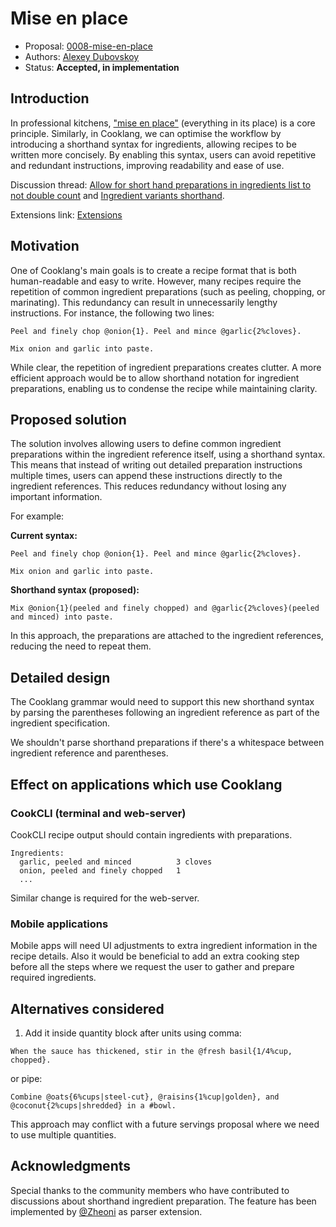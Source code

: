 # Mise en place

* Proposal: [0008-mise-en-place](0008-mise-en-place.md)
* Authors: [Alexey Dubovskoy](https://github.com/dubadub)
* Status: **Accepted, in implementation**


## Introduction

In professional kitchens, ["mise en place"](https://en.wikipedia.org/wiki/Mise_en_place) (everything in its place) is a core principle. Similarly, in Cooklang, we can optimise the workflow by introducing a shorthand syntax for ingredients, allowing recipes to be written more concisely. By enabling this syntax, users can avoid repetitive and redundant instructions, improving readability and ease of use.

Discussion thread: [Allow for short hand preparations in ingredients list to not double count](https://github.com/cooklang/spec/discussions/57) and [Ingredient variants shorthand](https://github.com/cooklang/spec/discussions/74).

Extensions link: [Extensions](https://github.com/cooklang/cooklang-rs/blob/main/extensions.md#component-note)

## Motivation

One of Cooklang's main goals is to create a recipe format that is both human-readable and easy to write. However, many recipes require the repetition of common ingredient preparations (such as peeling, chopping, or marinating). This redundancy can result in unnecessarily lengthy instructions. For instance, the following two lines:

```cooklang
Peel and finely chop @onion{1}. Peel and mince @garlic{2%cloves}.

Mix onion and garlic into paste.
```

While clear, the repetition of ingredient preparations creates clutter. A more efficient approach would be to allow shorthand notation for ingredient preparations, enabling us to condense the recipe while maintaining clarity.

## Proposed solution

The solution involves allowing users to define common ingredient preparations within the ingredient reference itself, using a shorthand syntax. This means that instead of writing out detailed preparation instructions multiple times, users can append these instructions directly to the ingredient references. This reduces redundancy without losing any important information.

For example:

**Current syntax:**

```cooklang
Peel and finely chop @onion{1}. Peel and mince @garlic{2%cloves}.

Mix onion and garlic into paste.
```

**Shorthand syntax (proposed):**

```cooklang
Mix @onion{1}(peeled and finely chopped) and @garlic{2%cloves}(peeled and minced) into paste.
```

In this approach, the preparations are attached to the ingredient references, reducing the need to repeat them.

## Detailed design

The Cooklang grammar would need to support this new shorthand syntax by parsing the parentheses following an ingredient reference as part of the ingredient specification.

We shouldn't parse shorthand preparations if there's a whitespace between ingredient reference and parentheses.

## Effect on applications which use Cooklang

### CookCLI (terminal and web-server)

CookCLI recipe output should contain ingredients with preparations.

```
Ingredients:
  garlic, peeled and minced          3 cloves
  onion, peeled and finely chopped   1
  ...
```

Similar change is required for the web-server.

### Mobile applications

Mobile apps will need UI adjustments to extra ingredient information in the recipe details. Also it would be beneficial to add an extra cooking step before all the steps where we request the user to gather and prepare required ingredients.


## Alternatives considered

1. Add it inside quantity block after units using comma:

```
When the sauce has thickened, stir in the @fresh basil{1/4%cup, chopped}.
```

or pipe:

```
Combine @oats{6%cups|steel-cut}, @raisins{1%cup|golden}, and @coconut{2%cups|shredded} in a #bowl.
```

This approach may conflict with a future servings proposal where we need to use multiple quantities.

## Acknowledgments

Special thanks to the community members who have contributed to discussions about shorthand ingredient preparation. The feature has been implemented by [@Zheoni](https://github.com/Zheoni) as parser extension.
